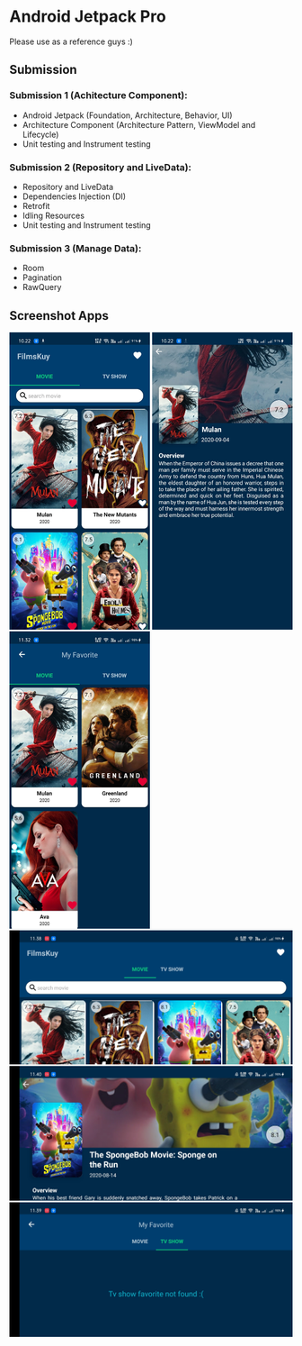 # Android Jetpack Pro
Please use as a reference guys :) </br>

## Submission
### Submission 1 (Achitecture Component): 
* Android Jetpack (Foundation, Architecture, Behavior, UI)
* Architecture Component (Architecture Pattern, ViewModel and Lifecycle)
* Unit testing and Instrument testing

### Submission 2 (Repository and LiveData):
* Repository and LiveData
* Dependencies Injection (DI)
* Retrofit
* Idling Resources
* Unit testing and Instrument testing

### Submission 3 (Manage Data):
* Room
* Pagination
* RawQuery

## Screenshot Apps
<div>
  <img src="asset/home.jpg" alt="NotFound" width="250">
  <img src="asset/detail.jpg" alt="NotFound" width="250">
  <img src="asset/favorite.jpg" alt="NotFound" width="250">
</div>
<div>
  <img src="asset/land_home.jpg" alt="NotFound" width="760">
  <img src="asset/land_detail.jpg" alt="NotFound" width="760">
  <img src="asset/land_favorite.jpg" alt="NotFound" width="760">
</div>
